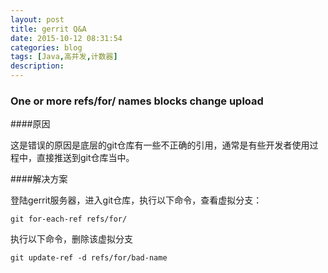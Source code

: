 ```yaml
---
layout: post
title: gerrit Q&A
date: 2015-10-12 08:31:54
categories: blog
tags: [Java,高并发,计数器]
description:  
---
```



### One or more refs/for/ names blocks change upload

####原因

这是错误的原因是底层的git仓库有一些不正确的引用，通常是有些开发者使用过程中，直接推送到git仓库当中。

####解决方案

登陆gerrit服务器，进入git仓库，执行以下命令，查看虚拟分支：

```git for-each-ref refs/for/```

执行以下命令，删除该虚拟分支

```git update-ref -d refs/for/bad-name```


